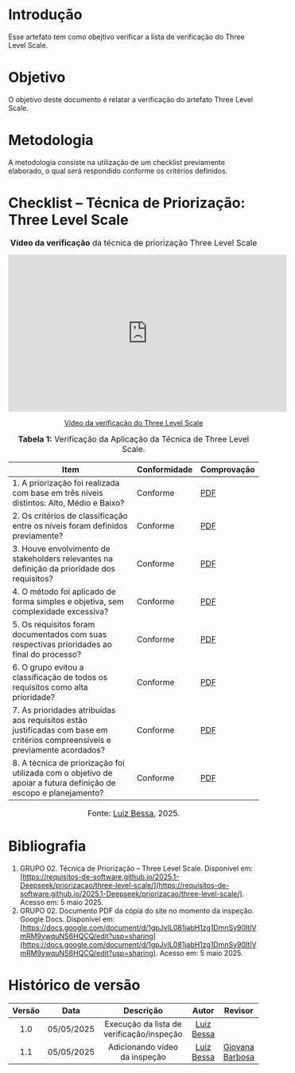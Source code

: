 # Introdução

Esse artefato tem como obejtivo verificar a lista de verificação do Three Level Scale.

# Objetivo

O objetivo deste documento é relatar a verificação do artefato Three Level Scale.

# Metodologia

A metodologia consiste na utilização de um checklist previamente elaborado, o qual será respondido conforme os critérios definidos.

# Checklist – Técnica de Priorização: Three Level Scale

<font size="3"><p style="text-align: center">**Vídeo da verificação** da técnica de priorização Three Level Scale </p></font>


<p style="text-align: center"><iframe width="560" height="315" src="https://youtu.be/eG_vTVI23iY" title="YouTube video player" frameborder="0" allow="accelerometer; autoplay; clipboard-write; encrypted-media; gyroscope; picture-in-picture; web-share" referrerpolicy="strict-origin-when-cross-origin" allowfullscreen></iframe></p>
<p style="text-align: center"><a href="https://youtu.be/eG_vTVI23iY" target="blanket">Vídeo da verificação do Three Level Scale</a></p>

<font size="3"><p style="text-align: center">**Tabela 1:** Verificação da Aplicação da Técnica de Three Level Scale.</p></font>

| Item | Conformidade | Comprovação |
|------|--------------|-------|
| 1. A priorização foi realizada com base em três níveis distintos: Alto, Médio e Baixo? |     Conforme         |   [PDF](https://docs.google.com/document/d/1gpJvIL081jabH1zg1DmnSy90ItlVmRM9ywquNS6HQCQ/edit?usp=sharing)    |
| 2. Os critérios de classificação entre os níveis foram definidos previamente? |     Conforme         |   [PDF](https://docs.google.com/document/d/1gpJvIL081jabH1zg1DmnSy90ItlVmRM9ywquNS6HQCQ/edit?usp=sharing)    |
| 3. Houve envolvimento de stakeholders relevantes na definição da prioridade dos requisitos? |       Conforme       |   [PDF](https://docs.google.com/document/d/1gpJvIL081jabH1zg1DmnSy90ItlVmRM9ywquNS6HQCQ/edit?usp=sharing)    |
| 4. O método foi aplicado de forma simples e objetiva, sem complexidade excessiva? |       Conforme       |    [PDF](https://docs.google.com/document/d/1gpJvIL081jabH1zg1DmnSy90ItlVmRM9ywquNS6HQCQ/edit?usp=sharing)   |
| 5. Os requisitos foram documentados com suas respectivas prioridades ao final do processo? |      Conforme        |   [PDF](https://docs.google.com/document/d/1gpJvIL081jabH1zg1DmnSy90ItlVmRM9ywquNS6HQCQ/edit?usp=sharing)    |
| 6. O grupo evitou a classificação de todos os requisitos como alta prioridade? |      Conforme        |    [PDF](https://docs.google.com/document/d/1gpJvIL081jabH1zg1DmnSy90ItlVmRM9ywquNS6HQCQ/edit?usp=sharing)   |
| 7. As prioridades atribuídas aos requisitos estão justificadas com base em critérios compreensíveis e previamente acordados? |     Conforme         |   [PDF](https://docs.google.com/document/d/1gpJvIL081jabH1zg1DmnSy90ItlVmRM9ywquNS6HQCQ/edit?usp=sharing)    |
| 8. A técnica de priorização foi utilizada com o objetivo de apoiar a futura definição de escopo e planejamento? |      Conforme        |   [PDF](https://docs.google.com/document/d/1gpJvIL081jabH1zg1DmnSy90ItlVmRM9ywquNS6HQCQ/edit?usp=sharing)    |

<font size="3"><p style="text-align: center">Fonte: [Luiz Bessa](https://github.com/lfelipebessa), 2025.</p></font>

# Bibliografia

1. GRUPO 02. Técnica de Priorização – Three Level Scale. Disponível em: [https://requisitos-de-software.github.io/2025.1-Deepseek/priorizacao/three-level-scale/](https://requisitos-de-software.github.io/2025.1-Deepseek/priorizacao/three-level-scale/). Acesso em: 5 maio 2025.  
2. GRUPO 02. Documento PDF da cópia do site no momento da inspeção. Google Docs. Disponível em: [https://docs.google.com/document/d/1gpJvIL081jabH1zg1DmnSy90ItlVmRM9ywquNS6HQCQ/edit?usp=sharing](https://docs.google.com/document/d/1gpJvIL081jabH1zg1DmnSy90ItlVmRM9ywquNS6HQCQ/edit?usp=sharing). Acesso em: 5 maio 2025.

# Histórico de versão

| Versão |    Data    |       Descrição        |                     Autor                      |                  Revisor                   |
| :----: | :--------: | :--------------------: | :--------------------------------------------: | :----------------------------------------: |
|  1.0   | 05/05/2025 | Execução da lista de verificação/inspeção | [Luiz Bessa](https://github.com/lfelipebessa)  | |
|  1.1   | 05/05/2025 | Adicionando vídeo da inspeção | [Luiz Bessa](https://github.com/)       |         [Giovana Barbosa ](https://github.com/gio221)                                   |
